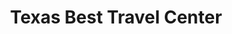 ---
title: "Texas Best Travel Center"
url: /henrietta/texas-best-travel-center/
shop: Lebensmittel
---